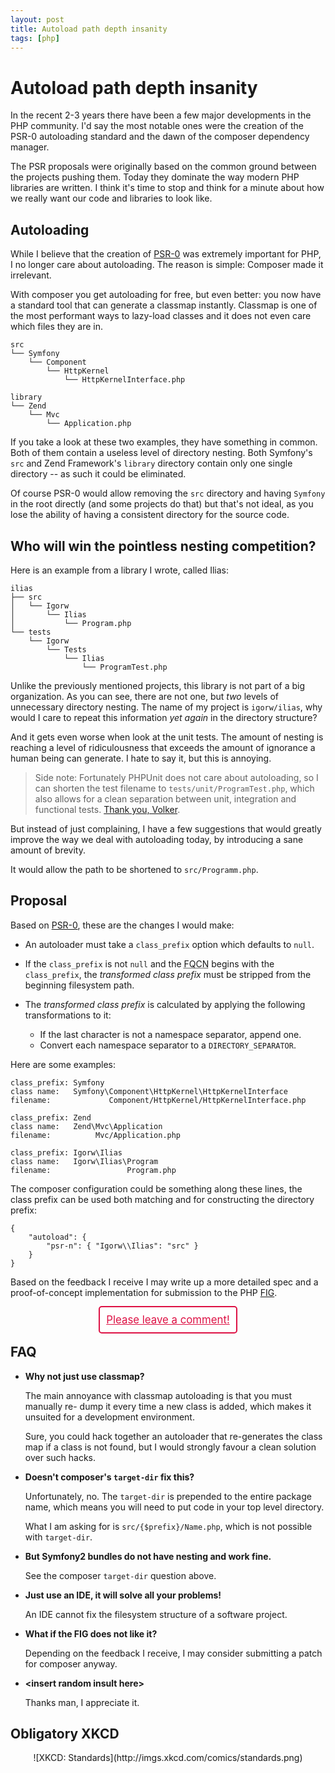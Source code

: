 ```yaml
---
layout: post
title: Autoload path depth insanity
tags: [php]
---
```


# Autoload path depth insanity

In the recent 2-3 years there have been a few major developments in the PHP
community. I'd say the most notable ones were the creation of the PSR-0
autoloading standard and the dawn of the composer dependency manager.

The PSR proposals were originally based on the common ground between the
projects pushing them. Today they dominate the way modern PHP libraries are
written. I think it's time to stop and think for a minute about how we really
want our code and libraries to look like.

## Autoloading

While I believe that the creation of
[PSR-0](https://github.com/php-fig/fig-standards/blob/master/accepted/PSR-0.md)
was extremely important for PHP, I no longer care about autoloading. The reason
is simple: Composer made it irrelevant.

With composer you get autoloading for free, but even better: you now have a
standard tool that can generate a classmap instantly. Classmap is one of the
most performant ways to lazy-load classes and it does not even care which
files they are in.

    src
    └── Symfony
        └── Component
            └── HttpKernel
                └── HttpKernelInterface.php

    library
    └── Zend
        └── Mvc
            └── Application.php

If you take a look at these two examples, they have something in common. Both
of them contain a useless level of directory nesting. Both Symfony's `src` and
Zend Framework's `library` directory contain only one single directory -- as
such it could be eliminated.

Of course PSR-0 would allow removing the `src` directory and having `Symfony`
in the root directly (and some projects do that) but that's not ideal, as you
lose the ability of having a consistent directory for the source code.

## Who will win the pointless nesting competition?

Here is an example from a library I wrote, called Ilias:

    ilias
    ├── src
    │   └── Igorw
    │       └── Ilias
    │           └── Program.php
    └── tests
        └── Igorw
            └── Tests
                └── Ilias
                    └── ProgramTest.php

Unlike the previously mentioned projects, this library is not part of a big
organization. As you can see, there are not one, but *two* levels of
unnecessary directory nesting. The name of my project is `igorw/ilias`, why
would I care to repeat this information *yet again* in the directory
structure?

And it gets even worse when look at the unit tests. The amount of nesting is
reaching a level of ridiculousness that exceeds the amount of ignorance a
human being can generate. I hate to say it, but this is annoying.

> Side note: Fortunately PHPUnit does not care about autoloading, so I can
> shorten the test filename to `tests/unit/ProgramTest.php`, which also allows
> for a clean separation between unit, integration and functional tests.
> [Thank you, Volker](https://twitter.com/__edorian).

But instead of just complaining, I have a few suggestions that would greatly
improve the way we deal with autoloading today, by introducing a sane amount
of brevity.

It would allow the path to be shortened to `src/Programm.php`.

## Proposal

Based on [PSR-0](https://github.com/php-fig/fig-standards/blob/master/accepted/PSR-0.md),
these are the changes I would make:

* An autoloader must take a `class_prefix` option which defaults to `null`.

* If the `class_prefix` is not `null` and the <abbr title="Fully-qualified
  class name">FQCN</abbr> begins with the `class_prefix`, the *transformed
  class prefix* must be stripped from the beginning filesystem path.

* The *transformed class prefix* is calculated by applying the following
  transformations to it:

  * If the last character is not a namespace separator, append one.
  * Convert each namespace separator to a `DIRECTORY_SEPARATOR`.

Here are some examples:

    class_prefix: Symfony
    class name:   Symfony\Component\HttpKernel\HttpKernelInterface
    filename:             Component/HttpKernel/HttpKernelInterface.php

    class_prefix: Zend
    class name:   Zend\Mvc\Application
    filename:          Mvc/Application.php

    class_prefix: Igorw\Ilias
    class name:   Igorw\Ilias\Program
    filename:                 Program.php

The composer configuration could be something along these lines, the class
prefix can be used both matching and for constructing the directory prefix:

    {
        "autoload": {
            "psr-n": { "Igorw\\Ilias": "src" }
        }
    }

Based on the feedback I receive I may write up a more detailed spec and a
proof-of-concept implementation for submission to the PHP
[FIG](http://www.php-fig.org/).

<center style="margin-top: 25px;">
    <big>
        <a  href="https://gist.github.com/4600419"
            style="background: white; border: 2px #d14 solid; border-radius: 5px; padding: 10px; color: #d14;">
            Please leave a comment!
        </a>
    </big>
</center>

## FAQ

* **Why not just use classmap?**

  The main annoyance with classmap autoloading is that you must manually re-
  dump it every time a new class is added, which makes it unsuited for a
  development environment.

  Sure, you could hack together an autoloader that re-generates the class map
  if a class is not found, but I would strongly favour a clean solution over
  such hacks.

* **Doesn't composer's `target-dir` fix this?**

  Unfortunately, no. The `target-dir` is prepended to the entire package name,
  which means you will need to put code in your top level directory.

  What I am asking for is `src/{$prefix}/Name.php`, which is not possible with
  `target-dir`.

* **But Symfony2 bundles do not have nesting and work fine.**

  See the composer `target-dir` question above.

* **Just use an IDE, it will solve all your problems!**

  An IDE cannot fix the filesystem structure of a software project.

* **What if the FIG does not like it?**

  Depending on the feedback I receive, I may consider submitting a patch for
  composer anyway.

* **&lt;insert random insult here&gt;**

  Thanks man, I appreciate it.

## Obligatory XKCD

<center>
    ![XKCD: Standards](http://imgs.xkcd.com/comics/standards.png)
</center>
